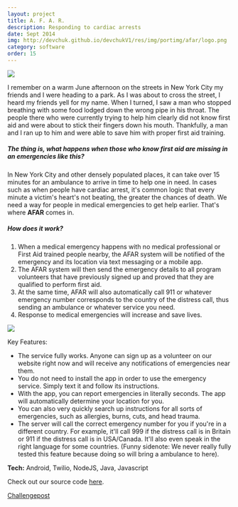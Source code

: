 ```yaml
---
layout: project
title: A. F. A. R.
description: Responding to cardiac arrests
date: Sept 2014
img: http://devchuk.github.io/devchukV1/res/img/portimg/afar/logo.png
category: software
order: 15
---
```


![](http://devchuk.github.io/devchukV1/res/img/portimg/afar/landing.png)

I remember on a warm June afternoon on the streets in New York City my friends and I were heading to a park. As I was about to cross the street, I heard my friends yell for my name. When I turned, I saw a man who stopped breathing with some food lodged down the wrong pipe in his throat. The people there who were currently trying to help him clearly did not know first aid and were about to stick their fingers down his mouth. Thankfully, a man and I ran up to him and were able to save him with proper first aid training.

##### The thing is, what happens when those who know first aid are missing in an emergencies like this?

In New York City and other densely populated places, it can take over 15 minutes for an ambulance to arrive in time to help one in need. In cases such as when people have cardiac arrest, it's common logic that every minute a victim's heart's not beating, the greater the chances of death. We need a way for people in medical emergencies to get help earlier. That's where <b>AFAR</b> comes in.

##### How does it work?

1. When a medical emergency happens with no medical professional or First Aid trained people nearby, the AFAR system will be notified of the emergency and its location via text messaging or a mobile app.
2. The AFAR system will then send the emergency details to all program volunteers that have previously signed up and proved that they are qualified to perform first aid.
3. At the same time, AFAR will also automatically call 911 or whatever emergency number corresponds to the country of the distress call, thus sending an ambulance or whatever service you need.
4. Response to medical emergencies will increase and save lives.

![](http://devchuk.github.io/devchukV1/res/img/portimg/afar/photos.jpg)

Key Features:

* The service fully works. Anyone can sign up as a volunteer on our website right now and will receive any notifications of emergencies near them.
* You do not need to install the app in order to use the emergency service. Simply text it and follow its instructions.
* With the app, you can report emergencies in literally seconds. The app will automatically determine your location for you.
* You can also very quickly search up instructions for all sorts of emergencies, such as allergies, burns, cuts, and head trauma.
* The server will call the correct emergency number for you if you're in a different country. For example, it'll call 999 if the distress call is in Britain or 911 if the distress call is in USA/Canada. It'll also even speak in the right language for some countries. (Funny sidenote: We never really fully tested this feature because doing so will bring a ambulance to here).

**Tech:** Android, Twilio, NodeJS, Java, Javascript

Check out our source code [here](https://github.com/AFARsystem/).

[Challengepost](http://challengepost.com/software/afar-advanced-first-aid-response-system)
